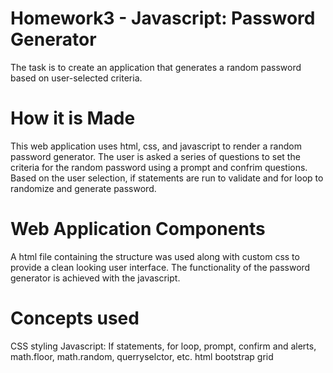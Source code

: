 # Homework3 - Javascript: Password Generator

The task is to create an application that generates a random password based on user-selected criteria. 

# How it is Made

This web application uses html, css, and javascript to render a random password generator. The user is asked a series of questions to set the criteria for the random password using a prompt and confrim questions. Based on the user selection, if statements are run to validate and for loop to randomize and generate password.

# Web Application Components

A html file containing the structure was used along with custom css to provide a clean looking user interface. The functionality of the password generator is achieved with the javascript.

# Concepts used

CSS styling
Javascript: If statements, for loop, prompt, confirm and alerts, math.floor, math.random, querryselctor, etc.
html
bootstrap grid
